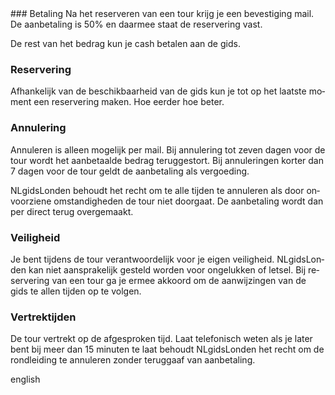 <div lang="nl">
### Betaling
Na het reserveren van een tour krijg je een bevestiging mail.
De aanbetaling is 50% en daarmee staat de reservering vast.

De rest van het bedrag kun je cash betalen aan de gids.

### Reservering
Afhankelijk van de beschikbaarheid van de gids kun je tot op het laatste moment
een reservering maken. Hoe eerder hoe beter.

### Annulering
Annuleren is alleen mogelijk per mail. Bij annulering tot zeven dagen voor
de tour wordt het aanbetaalde bedrag teruggestort. Bij annuleringen
korter dan 7 dagen voor de tour geldt de aanbetaling als vergoeding.

NLgidsLonden behoudt het recht om te alle tijden te annuleren als door
onvoorziene omstandigheden de tour niet doorgaat. De aanbetaling wordt dan per
direct terug overgemaakt.

### Veiligheid
Je bent tijdens de tour verantwoordelijk voor je eigen veiligheid. NLgidsLonden kan niet aansprakelijk gesteld worden voor ongelukken of letsel. Bij reservering van een tour ga je ermee akkoord om de aanwijzingen van de gids te allen tijden op te volgen.

### Vertrektijden
De tour vertrekt op de afgesproken tijd. Laat telefonisch weten als je later bent bij meer dan 15 minuten te laat behoudt NLgidsLonden het recht om de rondleiding te annuleren zonder teruggaaf van aanbetaling.
</div>

<div lang="en">
english
</div>

